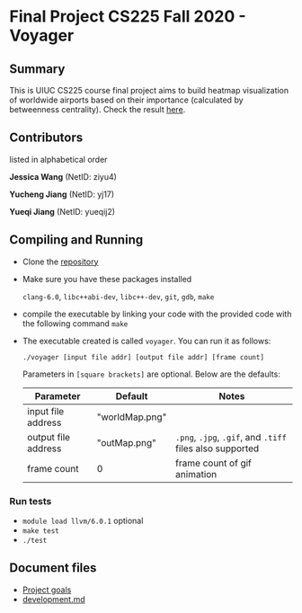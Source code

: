 # Final Project CS225 Fall 2020 - Voyager



## Summary

This is UIUC CS225 course final project aims to build heatmap visualization of worldwide airports based on their importance (calculated by betweenness centrality). Check the result [here](result/RESULTS.md). 


## Contributors

listed in alphabetical order

**Jessica Wang** (NetID: ziyu4)

**Yucheng Jiang** (NetID: yj17)

**Yueqi Jiang** (NetID: yueqij2)



## Compiling and Running

- Clone the [repository](https://github-dev.cs.illinois.edu/cs225-fa20/yj17-ziyu4-yueqij2.git)

- Make sure you have these packages installed

  `clang-6.0`, `libc++abi-dev`, `libc++-dev`,  `git`,  `gdb`,  `make`

- compile the executable by linking your code with the provided code with the following command `make`

- The executable created is called `voyager`. You can run it as follows:

  `./voyager [input file addr] [output file addr] [frame count]`

  Parameters in `[square brackets]` are optional. Below are the defaults:

  | Parameter           | Default        | Notes                                                    |
  | ------------------- | -------------- | -------------------------------------------------------- |
  | input file address  | "worldMap.png" |                                                          |
  | output file address | "outMap.png"   | `.png`, `.jpg`, `.gif`, and `.tiff` files also supported |
  | frame count         | 0              | frame count of gif animation                             |

### Run tests
- `module load llvm/6.0.1` optional
- `make test`
- `./test`


## Document files

  - [Project goals](documents/GOALS.md)
  - [development.md]((documents/DEVELOPMENT.md))
